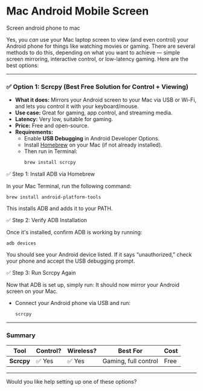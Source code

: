 # Mac Android Mobile Screen
Screen android phone to mac 

Yes, you *can* use your Mac laptop screen to view (and even control) your Android phone for things like watching movies or gaming. There are several methods to do this, depending on what you want to achieve — simple screen mirroring, interactive control, or low-latency gaming. Here are the best options:

---

### ✅ **Option 1: Scrcpy (Best Free Solution for Control + Viewing)**
- **What it does:** Mirrors your Android screen to your Mac via USB or Wi-Fi, and lets you control it with your keyboard/mouse.
- **Use case:** Great for gaming, app control, and streaming media.
- **Latency:** Very low, suitable for gaming.
- **Price:** Free and open-source.
- **Requirements:**
  - Enable **USB Debugging** in Android Developer Options.
  - Install [Homebrew](https://brew.sh/) on your Mac (if not already installed).
  - Then run in Terminal:
    ```bash
    brew install scrcpy
    ```
✅ Step 1: Install ADB via Homebrew

In your Mac Terminal, run the following command:
```
brew install android-platform-tools
```
This installs ADB and adds it to your PATH.

✅ Step 2: Verify ADB Installation

Once it's installed, confirm ADB is working by running:
```
adb devices
```
You should see your Android device listed. If it says “unauthorized,” check your phone and accept the USB debugging prompt.

✅ Step 3: Run Scrcpy Again

Now that ADB is set up, simply run:
It should now mirror your Android screen on your Mac.

  - Connect your Android phone via USB and run:
    ```bash
    scrcpy
    ```

---

### Summary

| Tool       | Control? | Wireless? | Best For              | Cost    |
|------------|----------|-----------|------------------------|---------|
| **Scrcpy** | ✅ Yes    | ✅ Yes     | Gaming, full control   | Free    |

---

Would you like help setting up one of these options?

